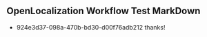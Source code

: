 ## OpenLocalization Workflow Test MarkDown
* 924e3d37-098a-470b-bd30-d00f76adb212 thanks!

<!--HONumber=Jul16_HO4-->


